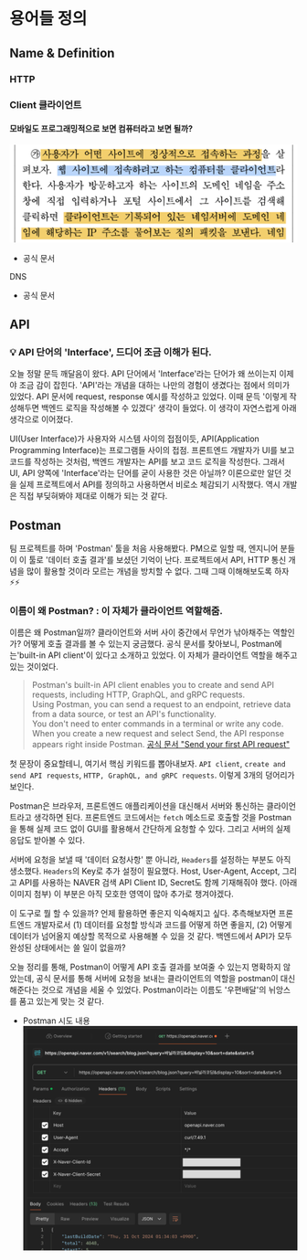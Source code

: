 # 용어들 정의

## Name & Definition

### HTTP

### Client 클라이언트

#### 모바일도 프로그래밍적으로 보면 컴퓨터라고 보면 될까?

![정의-클라이언트](../assets/정의-클라이언트.png)

* 공식 문서

DNS

* 공식 문서

## API

### 💡 API 단어의 'Interface', 드디어 조금 이해가 된다.

오늘 정말 문득 깨달음이 왔다. API 단어에서 'Interface'라는 단어가 왜 쓰이는지 이제야 조금 감이 잡힌다. 'API'라는 개념을 대하는 나만의 경험이 생겼다는 점에서 의미가 있었다. API 문서에 request, response 예시를 작성하고 있었다. 이때 문득 '이렇게 작성해두면 백엔드 로직을 작성해볼 수 있겠다' 생각이 들었다. 이 생각이 자연스럽게 아래 생각으로 이어졌다.

UI(User Interface)가 사용자와 시스템 사이의 접점이듯, API(Application Programming Interface)는 프로그램들 사이의 접점. 프론트엔드 개발자가 UI를 보고 코드를 작성하는 것처럼, 백엔드 개발자는 API를 보고 코드 로직을 작성한다. 그래서 UI, API 양쪽에 'Interface'라는 단어를 굳이 사용한 것은 아닐까? 이론으로만 알던 것을 실제 프로젝트에서 API를 정의하고 사용하면서 비로소 체감되기 시작했다. 역시 개발은 직접 부딪혀봐야 제대로 이해가 되는 것 같다.

## Postman

팀 프로젝트를 하며 'Postman' 툴을 처음 사용해봤다. PM으로 일할 때, 엔지니어 분들이 이 툴로 '데이터 호출 결과'를 보셨던 기억이 난다. 프로젝트에서 API, HTTP 통신 개념을 많이 활용할 것이라 모르는 개념을 방치할 수 없다. 그때 그때 이해해보도록 하자⚡⚡

### 이름이 왜 Postman? : 이 자체가 클라이언트 역할해줌.

이름은 왜 Postman일까? 클라이언트와 서버 사이 중간에서 무언가 낚아채주는 역할인가? 어떻게 호출 결과를 볼 수 있는지 궁금했다. 공식 문서를 찾아보니, Postman에는'built-in API client'이 있다고 소개하고 있었다. 이 자체가 클라이언트 역할을 해주고 있는 것이었다.

> Postman's built-in API client enables you to create and send API requests, including HTTP, GraphQL, and gRPC requests.\
> Using Postman, you can send a request to an endpoint, retrieve data from a data source, or test an API's functionality.\
> You don't need to enter commands in a terminal or write any code.\
> When you create a new request and select Send, the API response appears right inside Postman. [공식 문서 "Send your first API request"](https://learning.postman.com/docs/getting-started/first-steps/sending-the-first-request/)

첫 문장이 중요할테니, 여기서 핵심 키워드를 뽑아내보자. `API client`, `create and send API requests`, `HTTP, GraphQL, and gRPC requests`. 이렇게 3개의 덩어리가 보인다.

Postman은 브라우저, 프론트엔드 애플리케이션을 대신해서 서버와 통신하는 클라이언트라고 생각하면 된다. 프론트엔드 코드에서는 `fetch` 메소드로 호출할 것을 Postman을 통해 실제 코드 없이 GUI를 활용해서 간단하게 요청할 수 있다. 그리고 서버의 실제 응답도 받아볼 수 있다.

서버에 요청을 보낼 때 '데이터 요청사항' 뿐 아니라, `Headers`를 설정하는 부분도 아직 생소했다. `Headers`의 Key로 추가 설정이 필요했다. Host, User-Agent, Accept, 그리고 API를 사용하는 NAVER 검색 API Client ID, Secret도 함께 기재해줘야 했다. (아래 이미지 첨부) 이 부분은 아직 모호한 영역이 많아 추가로 챙겨야겠다.

이 도구로 뭘 할 수 있을까? 언제 활용하면 좋은지 익숙해지고 싶다. 추측해보자면 프론트엔드 개발자로서 (1) 데이터를 요청할 방식과 코드를 어떻게 하면 좋을지, (2) 어떻게 데이터가 넘어올지 예상할 목적으로 사용해볼 수 있을 것 같다. 백엔드에서 API가 모두 완성된 상태에서는 쓸 일이 없을까?

오늘 정리를 통해, Postman이 어떻게 API 호출 결과를 보여줄 수 있는지 명확하지 않았는데, 공식 문서를 통해 서버에 요청을 보내는 클라이언트의 역할을 postman이 대신 해준다는 것으로 개념을 세울 수 있었다. Postman이라는 이름도 '우편배달'의 뉘앙스를 품고 있는게 맞는 것 같다.

* Postman 시도 내용 ![postman-api-response](../assets/postman-api-response.png)
